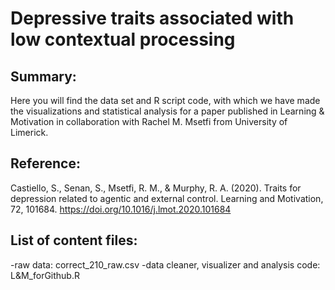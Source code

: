 # Depressive traits associated with low contextual processing

## Summary:
Here you will find the data set and R script code, with which we have made the visualizations and statistical analysis for a paper published in Learning & Motivation in collaboration with Rachel M. Msetfi from University of Limerick.

## Reference:
Castiello, S., Senan, S., Msetfi, R. M., & Murphy, R. A. (2020). Traits for depression related to agentic and external control. Learning and Motivation, 72, 101684. https://doi.org/10.1016/j.lmot.2020.101684

## List of content files:
-raw data: correct_210_raw.csv
-data cleaner, visualizer and analysis code: L&M_forGithub.R
